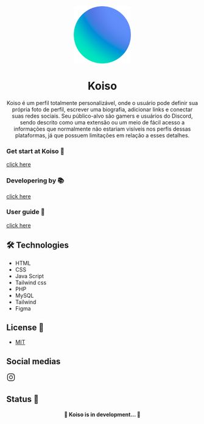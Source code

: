 <div align="center">
  <img src="assets/img/koiso-logo.png" width="150">
</div>

<h1 align="center">Koiso</h1>

<p align="center">Koiso é um perfil totalmente personalizável, onde o usuário pode definir sua própria foto de perfil, escrever uma biografia, adicionar links e conectar suas redes sociais. Seu público-alvo são gamers e usuários do Discord, sendo descrito como uma extensão ou um meio de fácil acesso a informações que normalmente não estariam visíveis nos perfis dessas plataformas, já que possuem limitações em relação a esses detalhes.</p>

### Get start at Koiso 🚀
[click here]()

### Developering by 📚
[click here]()

### User guide 📖
[click here]()

</p>
</p>

## 🛠 Technologies
- HTML
- CSS
- Java Script
- Tailwind css
- PHP
- MySQL
- Tailwind
- Figma

</p>
</p>

## License 📜
- [MIT](./LICENSE)

</p>
</p>

## Social medias
<div>
	<svg width="24px" height="24px" stroke-width="1.5" viewBox="0 0 24 24" fill="none" xmlns="http://www.w3.org/2000/svg" color="#000000"><path d="M12 16C14.2091 16 16 14.2091 16 12C16 9.79086 14.2091 8 12 8C9.79086 8 8 9.79086 8 12C8 14.2091 9.79086 16 12 16Z" 	stroke="#000000" stroke-width="1.5" stroke-linecap="round" stroke-linejoin="round"></path><path d="M3 16V8C3 5.23858 5.23858 3 8 3H16C18.7614 3 21 5.23858 21 8V16C21 18.7614 18.7614 21 16 21H8C5.23858 21 3 18.7614 3 16Z" stroke="#000000" stroke-	width="1.5">	</path><path d="M17.5 6.51L17.51 6.49889" stroke="#000000" stroke-width="1.5" stroke-linecap="round" stroke-linejoin="round"></path>
	</svg>
</div>


</p>
</p>

## Status 🚦

<h4 align="center"> 
	🚧  Koiso is in development...  🚧
</h4>
